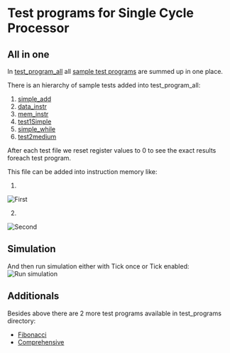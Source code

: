 # Test programs for Single Cycle Processor

## All in one
In [test_program_all](https://github.com/ahmedavid/csaprojgroupd/blob/main/test_programs/test_program_all) all [sample test programs](https://github.com/ahmedavid/csaprojgroupd/tree/main/test_programs/samples) are summed up in one place.

There is an hierarchy of sample tests added into test_program_all:

1.	[simple_add](https://github.com/ahmedavid/csaprojgroupd/blob/main/test_programs/samples/simple_add)
2.	[data_instr](https://github.com/ahmedavid/csaprojgroupd/blob/main/test_programs/samples/data_instr)
3.	[mem_instr](https://github.com/ahmedavid/csaprojgroupd/blob/main/test_programs/samples/mem_instr)
4.	[test1Simple](https://github.com/ahmedavid/csaprojgroupd/blob/main/test_programs/samples/test1Simple)
5.	[simple_while](https://github.com/ahmedavid/csaprojgroupd/blob/main/test_programs/samples/simple_while)
6.	[test2medium](https://github.com/ahmedavid/csaprojgroupd/blob/main/test_programs/samples/test2medium)

After each test file we reset register values to 0 to see the exact results foreach test program.

This file can be added into instruction memory like: 

1.
![First](https://drive.google.com/uc?export=view&id=1sW6dW8s8nhLqf1qOnOtO1wdOL5jHZENf)

2.
![Second](https://drive.google.com/uc?export=view&id=1PSAlIjqiMAS9qQo_VccMLIT3UOlgCxQC)

## Simulation

And then run simulation either with Tick once or Tick enabled:
![Run simulation](https://drive.google.com/uc?export=view&id=1geaBQo_pR8ASlXVD4HMQw4NKmf5Wt8VL)

## Additionals

Besides above there are 2 more test programs available in test_programs directory:
  * [Fibonacci](https://github.com/ahmedavid/csaprojgroupd/blob/main/test_programs/fibonacci)
  * [Comprehensive](https://github.com/ahmedavid/csaprojgroupd/blob/main/test_programs/comprehensive)
